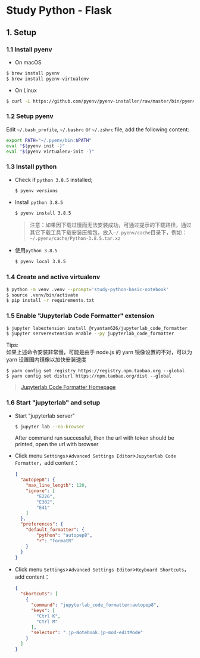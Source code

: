 # Study Python - Flask

## 1. Setup

### 1.1 Install pyenv

- On macOS

```bash
$ brew install pyenv
$ brew install pyenv-virtualenv
```

- On Linux

````bash
$ curl -L https://github.com/pyenv/pyenv-installer/raw/master/bin/pyenv-installer | bash
````

### 1.2 Setup pyenv

Edit `~/.bash_profile`, `~/.bashrc` or `~/.zshrc` file, add the following content:

```bash
export PATH="~/.pyenv/bin:$PATH"
eval "$(pyenv init -)"
eval "$(pyenv virtualenv-init -)"
```

### 1.3 Install python

- Check if `python 3.8.5` installed;

  ```bash
  $ pyenv versions
  ```

- Install `python 3.8.5`

  ```bash
  $ pyenv install 3.8.5
  ```

  > 注意：如果因下载过慢而无法安装成功，可通过提示的下载路径，通过其它下载工具下载安装压缩包，放入`~/.pyenv/cache`目录下，例如：`~/.pyenv/cache/Python-3.8.5.tar.xz`

- 使用`python 3.8.5`

  ```bash
  $ pyenv local 3.8.5
  ```

### 1.4 Create and active virtualenv

```bash
$ python -m venv .venv --prompt='study-python-basic-notebook'
$ source .venv/bin/activate
$ pip install -r requirements.txt
```

### 1.5 Enable "Jupyterlab Code Formatter" extension

```bash
$ jupyter labextension install @ryantam626/jupyterlab_code_formatter
$ jupyter serverextension enable --py jupyterlab_code_formatter
```

Tips:  
如果上述命令安装非常慢，可能是由于 node.js 的 yarn 镜像设置的不对，可以为 yarn 设置国内镜像以加快安装速度
```
$ yarn config set registry https://registry.npm.taobao.org --global
$ yarn config set disturl https://npm.taobao.org/dist --global
```

> [Jupyterlab Code Formatter Homepage](https://jupyterlab-code-formatter.readthedocs.io/)

### 1.6 Start "jupyterlab" and setup

- Start "jupyterlab server"

  ```bash
  $ jupyter lab --no-browser
  ```

  After command run successful, then the url with token should be printed, open the url with browser

- Click menu `Settings`>`Advanced Settings Editor`>`Jupyterlab Code Formatter`，add content：

  ```json
  {
    "autopep8": {
      "max_line_length": 120,
      "ignore": [
          "E226",
          "E302",
          "E41"
      ]
    },
    "preferences": {
      "default_formatter": {
          "python": "autopep8",
          "r": "formatR"
      }
    }
  }
  ```

- Click menu `Settings`>`Advanced Settings Editor`>`Keyboard Shortcuts`，add content：

  ```json
  {
    "shortcuts": [
      {
        "command": "jupyterlab_code_formatter:autopep8",
        "keys": [
          "Ctrl K",
          "Ctrl M"
        ],
        "selector": ".jp-Notebook.jp-mod-editMode"
      }
    ]
  }
  ```
